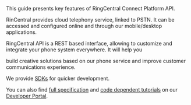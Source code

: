 This guide presents key features of RingCentral Connect Platform API. 

RinCentral provides cloud telephony service, linked to PSTN. It can be accessed and configured online and through our mobile/desktop applications.

RingCentral API is a REST based interface, allowing to customize and integrate your phone system everywhere. It will help you 

build creative solutions based on our phone service and improve customer communications experience.

We provide [SDKs](https://developers.ringcentral.com/library/sdks.html) for quicker development.

You can also find [full specification](https://developers.ringcentral.com/api-docs/latest/index.html)
and [code dependent tutorials](https://ringcentral.github.io/tutorials/) on our [Developer Portal](https://developers.ringcentral.com/api-and-docs.html).
